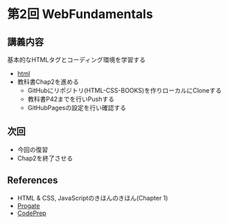 # 第2回 WebFundamentals

## 講義内容

基本的なHTMLタグとコーディング環境を学習する

- [html](https://prog-8.com/courses/html)
- 教科書Chap2を進める
  - GitHubにリポジトリ(HTML-CSS-BOOKS)を作りローカルにCloneする
  - 教科書P42までを行いPushする
  - GitHubPagesの設定を行い確認する

## 次回

- 今回の復習
- Chap2を終了させる


## References

- HTML & CSS, JavaScriptのきほんのきほん(Chapter 1)
- [Progate](https://prog-8.com/)
- [CodePrep](https://codeprep.jp/)
